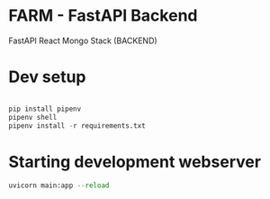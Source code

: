 # FARM - FastAPI Backend
FastAPI React Mongo Stack (BACKEND)


# Dev setup
```python

pip install pipenv
pipenv shell
pipenv install -r requirements.txt

```

# Starting development webserver
```python
uvicorn main:app --reload
```